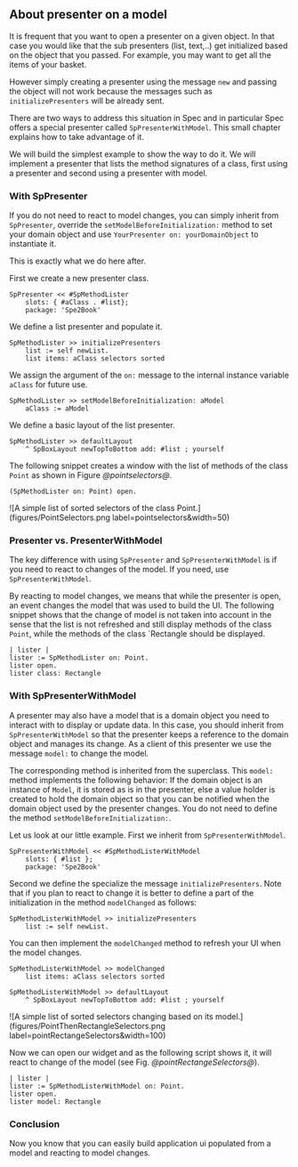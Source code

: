 ## About presenter on a model


It is frequent that you want to open a presenter on a given object.
In that case you would like that the sub presenters \(list, text,..\) get initialized based on the object that you passed. 
For example, you may want to get all the items of your basket.

However simply creating a presenter using the message `new` and passing the object will not  work because the messages such as `initializePresenters` will be already sent. 

There are two ways to address this situation in Spec and in particular Spec offers a special presenter called `SpPresenterWithModel`. This small chapter explains how to take advantage of it. 

We will build the simplest example to show the way to do it. We will implement a presenter that lists the method signatures of a class, first using a presenter and second using a presenter with model. 

### With SpPresenter


If you do not need to react to model changes, you can simply inherit from `SpPresenter`, override the `setModelBeforeInitialization:` method to set your domain object and use `YourPresenter on: yourDomainObject` to instantiate it.

This is exactly what we do here after.

First we create a new presenter class.

```
SpPresenter << #SpMethodLister
	slots: { #aClass . #list};
	package: 'Spe2Book'
```

We define a list presenter and populate it. 

```
SpMethodLister >> initializePresenters 
	list := self newList.
	list items: aClass selectors sorted
```

We assign the argument of the `on:` message to the internal instance variable `aClass` for future use. 
```
SpMethodLister >> setModelBeforeInitialization: aModel
	aClass := aModel
```

We define a basic layout of the list presenter.

```
SpMethodLister >> defaultLayout
	^ SpBoxLayout newTopToBottom add: #list ; yourself
```

The following snippet creates a window with the list of methods of the class `Point` as shown in Figure *@pointselectors@*.
```
(SpMethodLister on: Point) open.
```

![A simple list of sorted selectors of the class Point.](figures/PointSelectors.png label=pointselectors&width=50)


### Presenter vs. PresenterWithModel

The key difference with using `SpPresenter` and `SpPresenterWithModel` is 
if you need to react to changes of the model. If you need, use `SpPresenterWithModel`.

By reacting to model changes, we means that while the presenter is open, an event changes the model 
that was used to build the UI. 
The following snippet shows that the change of model is not taken into account in the sense that the list 
is not refreshed and still display methods of the class `Point`, while the methods of the class `Rectangle should be displayed.

```
| lister | 
lister := SpMethodLister on: Point.
lister open.
lister class: Rectangle
```


### With SpPresenterWithModel

A presenter may also have a model that is a domain object you need to interact with to display or update data. 
In this case, you should inherit from `SpPresenterWithModel` so that the presenter keeps a reference to the domain object and manages its change.
As a client of this presenter we use the message `model:` to change the model. 

The corresponding method is inherited from the superclass. This `model:` method implements the following behavior: 
If the domain object is an instance of `Model`, it is stored as is in the presenter, else a value holder is created to hold the domain object so that you can be notified when the domain object used by the presenter changes. You do not need to define the method `setModelBeforeInitialization:`. 

Let us look at our little example. First we inherit from `SpPresenterWithModel`.

```
SpPresenterWithModel << #SpMethodListerWithModel
	slots: { #list };
	package: 'Spe2Book'
```

Second we define the specialize the message `initializePresenters`.
Note that if you plan to react to change it is better to define a part of the initialization in the method `modelChanged` as follows: 

```
SpMethodListerWithModel >> initializePresenters 
	list := self newList.
```

You can then implement the `modelChanged` method to refresh your UI when the model changes. 

```
SpMethodListerWithModel >> modelChanged
	list items: aClass selectors sorted
```

```
SpMethodListerWithModel >> defaultLayout
	^ SpBoxLayout newTopToBottom add: #list ; yourself
```


![A simple list of sorted selectors changing based on its model.](figures/PointThenRectangleSelectors.png label=pointRectangeSelectors&width=100)

Now we can open our widget and as the following script shows it, it will react to change of the model \(see Fig. *@pointRectangeSelectors@*\).

```
| lister |
lister := SpMethodListerWithModel on: Point.
lister open.
lister model: Rectangle
```


### Conclusion

Now you know that you can easily build application ui populated from a model and reacting to model changes.



